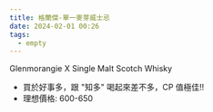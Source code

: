 ```yaml
---
title: 格蘭傑-單一麥芽威士忌
date: 2024-02-01 00:26
tags:
  - empty
---
```


Glenmorangie X Single Malt Scotch Whisky

- 買於好事多，跟 "知多" 喝起來差不多，CP 值極佳!! 
- 理想價格: 600-650

